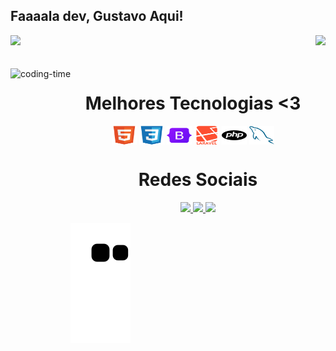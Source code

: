 ## Faaaala dev, Gustavo Aqui!

<div>
  
  <img  height="180em" src="https://github-readme-stats.vercel.app/api?username=guhFernandes&show_icons=true&theme=dark&include_all_commits=true&count_private=true"/>
  <img align="right" height="180em" src="https://github-readme-stats.vercel.app/api/top-langs/?username=guhFernandes&layout=compact&langs_count=16&theme=dark"/>
</div>
<br>

<div  align="center"> 
  <div style="display: inline_block"><br>
    <img align="left" height="250" alt="coding-time" src="https://raw.githubusercontent.com/LuigiGf/LuigiGf/main/code.gif">
    <h1 align="center">Melhores Tecnologias <3</h1>
    <img align="center" height="30" width="40" alt="html-icon" src="https://raw.githubusercontent.com/devicons/devicon/master/icons/html5/html5-original.svg">
    <img align="center" height="30" width="40" alt="css-icon" src="https://raw.githubusercontent.com/devicons/devicon/master/icons/css3/css3-original.svg">
    <img align="center" height="30" width="40" alt="nodejs-icon" src="https://github.com/devicons/devicon/blob/master/icons/bootstrap/bootstrap-original.svg">
    <img align="center" height="30" width="40" alt="c-icon" src="https://github.com/devicons/devicon/blob/master/icons/laravel/laravel-plain-wordmark.svg">
    <img align="center" height="30" width="40" alt="js-icon" src="https://github.com/devicons/devicon/blob/master/icons/php/php-plain.svg">
    <img align="center" height="30" width="40" alt="nodejs-icon" src="https://github.com/devicons/devicon/blob/master/icons/mysql/mysql-plain.svg">
    
   </div>
    
  
  <h1 align="center">Redes Sociais</h1>
    <a href = "mailto: gfernandesilva2904@gmail.com">
      <img width="30" src="https://imagepng.org/wp-content/uploads/2018/03/gmail-cone-icon.png">
    </a>
    <a href = "https://www.linkedin.com/in/gustavo-henrique-fernandes-da-silva-08a7a2263/">
      <img width="25" src="https://upload.wikimedia.org/wikipedia/commons/8/81/LinkedIn_icon.svg">
    </a>
    <a href = "https://www.instagram.com/guh_paulista/">
      <img width="25" src="https://upload.wikimedia.org/wikipedia/commons/a/a5/Instagram_icon.png">
    </a>
</div>
  
![Snake animation](https://github.com/guhFernandes/guhFernandes/blob/output/github-contribution-grid-snake.svg)
  
